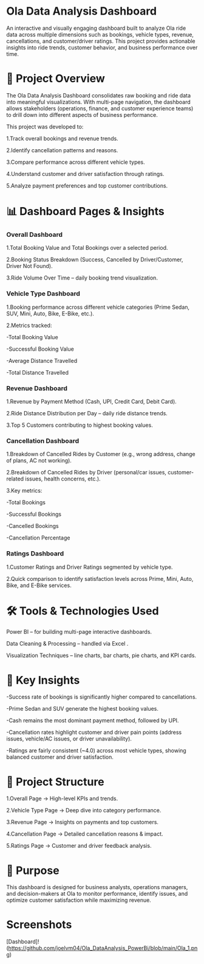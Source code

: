 # Ola Data Analysis Dashboard

An interactive and visually engaging dashboard built to analyze Ola ride data across multiple dimensions such as bookings, vehicle types, revenue, cancellations, and customer/driver ratings. This project provides actionable insights into ride trends, customer behavior, and business performance over time.

# 📌 Project Overview

The Ola Data Analysis Dashboard consolidates raw booking and ride data into meaningful visualizations. With multi-page navigation, the dashboard allows stakeholders (operations, finance, and customer experience teams) to drill down into different aspects of business performance.

This project was developed to:

1.Track overall bookings and revenue trends.

2.Identify cancellation patterns and reasons.

3.Compare performance across different vehicle types.

4.Understand customer and driver satisfaction through ratings.

5.Analyze payment preferences and top customer contributions.

# 📊 Dashboard Pages & Insights
###  Overall Dashboard

1.Total Booking Value and Total Bookings over a selected period.

2.Booking Status Breakdown (Success, Cancelled by Driver/Customer, Driver Not Found).

3.Ride Volume Over Time – daily booking trend visualization.

###  Vehicle Type Dashboard

1.Booking performance across different vehicle categories (Prime Sedan, SUV, Mini, Auto, Bike, E-Bike, etc.).

2.Metrics tracked:

-Total Booking Value

-Successful Booking Value

-Average Distance Travelled

-Total Distance Travelled

###  Revenue Dashboard

1.Revenue by Payment Method (Cash, UPI, Credit Card, Debit Card).

2.Ride Distance Distribution per Day – daily ride distance trends.

3.Top 5 Customers contributing to highest booking values.

###  Cancellation Dashboard

1.Breakdown of Cancelled Rides by Customer (e.g., wrong address, change of plans, AC not working).

2.Breakdown of Cancelled Rides by Driver (personal/car issues, customer-related issues, health concerns, etc.).

3.Key metrics:

-Total Bookings

-Successful Bookings

-Cancelled Bookings

-Cancellation Percentage

###  Ratings Dashboard

1.Customer Ratings and Driver Ratings segmented by vehicle type.

2.Quick comparison to identify satisfaction levels across Prime, Mini, Auto, Bike, and E-Bike services.

# 🛠️ Tools & Technologies Used

Power BI – for building multi-page interactive dashboards.

Data Cleaning & Processing – handled via Excel .

Visualization Techniques – line charts, bar charts, pie charts, and KPI cards.

# 🚀 Key Insights

-Success rate of bookings is significantly higher compared to cancellations.

-Prime Sedan and SUV generate the highest booking values.

-Cash remains the most dominant payment method, followed by UPI.

-Cancellation rates highlight customer and driver pain points (address issues, vehicle/AC issues, or driver unavailability).

-Ratings are fairly consistent (~4.0) across most vehicle types, showing balanced customer and driver satisfaction.

# 📂 Project Structure

1.Overall Page → High-level KPIs and trends.

2.Vehicle Type Page → Deep dive into category performance.

3.Revenue Page → Insights on payments and top customers.

4.Cancellation Page → Detailed cancellation reasons & impact.

5.Ratings Page → Customer and driver feedback analysis.

# 🎯 Purpose

This dashboard is designed for business analysts, operations managers, and decision-makers at Ola to monitor performance, identify issues, and optimize customer satisfaction while maximizing revenue.

# Screenshots

[Dashboard]!(https://github.com/joelvm04/Ola_DataAnalysis_PowerBi/blob/main/Ola_1.png)
